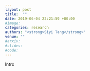 ```yaml
---
layout: post
title:  ""
date: 2019-06-04 22:21:59 +00:00  
#image: 
categories: research
authors: "<strong>Siyi Tang</strong>"
venue: ""
#arxiv: 
#slides: 
#code: 
---
```

Intro
